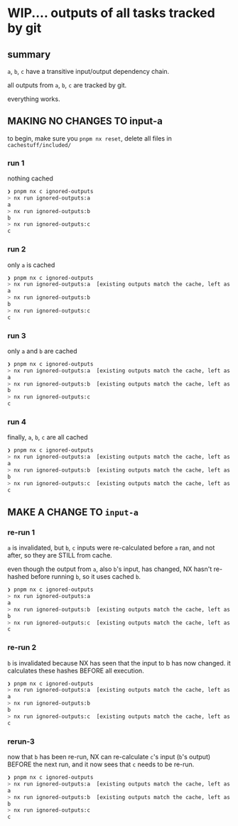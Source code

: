 # WIP.... outputs of all tasks tracked by git

## summary

`a`, `b`, `c` have a transitive input/output dependency chain.

all outputs from `a`, `b`, `c` are tracked by git.

everything works.

## MAKING NO CHANGES TO input-a

to begin, make sure you `pnpm nx reset`, delete all files in `cachestuff/included/`

### run 1

nothing cached

```bash
❯ pnpm nx c ignored-outputs
> nx run ignored-outputs:a
a
> nx run ignored-outputs:b
b
> nx run ignored-outputs:c
c
```

### run 2

only `a` is cached

```bash
❯ pnpm nx c ignored-outputs
> nx run ignored-outputs:a  [existing outputs match the cache, left as is]
a
> nx run ignored-outputs:b
b
> nx run ignored-outputs:c
c
```

### run 3

only `a` and `b` are cached

```bash
❯ pnpm nx c ignored-outputs
> nx run ignored-outputs:a  [existing outputs match the cache, left as is]
a
> nx run ignored-outputs:b  [existing outputs match the cache, left as is]
b
> nx run ignored-outputs:c
c
```

### run 4

finally, `a`, `b`, `c` are all cached

```bash
❯ pnpm nx c ignored-outputs
> nx run ignored-outputs:a  [existing outputs match the cache, left as is]
a
> nx run ignored-outputs:b  [existing outputs match the cache, left as is]
b
> nx run ignored-outputs:c  [existing outputs match the cache, left as is]
c
```

## MAKE A CHANGE TO `input-a`

### re-run 1

`a` is invalidated, but `b`, `c` inputs were re-calculated before `a` ran,
and not after, so they are STILL from cache.

even though the output from `a`, also `b`'s input, has changed, NX hasn't re-hashed
before running `b`, so it uses cached `b`.

```bash
❯ pnpm nx c ignored-outputs
> nx run ignored-outputs:a
a
> nx run ignored-outputs:b  [existing outputs match the cache, left as is]
b
> nx run ignored-outputs:c  [existing outputs match the cache, left as is]
c
```

### re-run 2

`b` is invalidated because NX has seen that the input to b has now changed. it calculates
these hashes BEFORE all execution.

```bash
❯ pnpm nx c ignored-outputs
> nx run ignored-outputs:a  [existing outputs match the cache, left as is]
a
> nx run ignored-outputs:b
b
> nx run ignored-outputs:c  [existing outputs match the cache, left as is]
c
```

### rerun-3

now that `b` has been re-run, NX can re-calculate `c`'s input (`b`'s output) BEFORE
the next run, and it now sees that `c` needs to be re-run.

```bash
❯ pnpm nx c ignored-outputs
> nx run ignored-outputs:a  [existing outputs match the cache, left as is]
a
> nx run ignored-outputs:b  [existing outputs match the cache, left as is]
b
> nx run ignored-outputs:c
c
```
